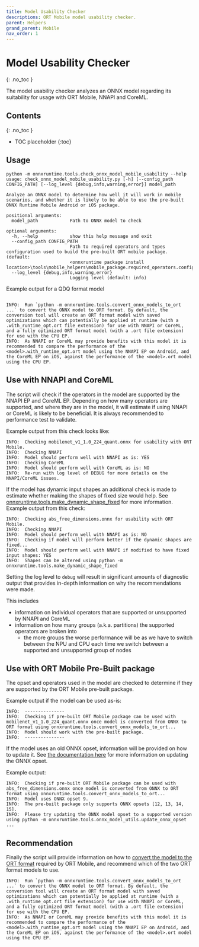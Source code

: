 ```yaml
---
title: Model Usability Checker
descriptions: ORT Mobile model usability checker.
parent: Helpers
grand_parent: Mobile
nav_order: 1
---
```

# Model Usability Checker
{: .no_toc }

The model usability checker analyzes an ONNX model regarding its suitability for usage with ORT Mobile, NNAPI and CoreML.

## Contents
{: .no_toc }

* TOC placeholder
{:toc}

## Usage

```
python -m onnxruntime.tools.check_onnx_model_mobile_usability --help
usage: check_onnx_model_mobile_usability.py [-h] [--config_path CONFIG_PATH] [--log_level {debug,info,warning,error}] model_path

Analyze an ONNX model to determine how well it will work in mobile scenarios, and whether it is likely to be able to use the pre-built ONNX Runtime Mobile Android or iOS package.

positional arguments:
  model_path            Path to ONNX model to check

optional arguments:
  -h, --help            show this help message and exit
  --config_path CONFIG_PATH
                        Path to required operators and types configuration used to build the pre-built ORT mobile package. (default:
                        <onnxruntime package install location>\tools\mobile_helpers\mobile_package.required_operators.config)
  --log_level {debug,info,warning,error}
                        Logging level (default: info)
```

Example output for a QDQ format model

```

INFO:  Run `python -m onnxruntime.tools.convert_onnx_models_to_ort ...` to convert the ONNX model to ORT format. By default, the conversion tool will create an ORT format model with saved optimizations which can potentially be applied at runtime (with a .with_runtime_opt.ort file extension) for use with NNAPI or CoreML, and a fully optimized ORT format model (with a .ort file extension) for use with the CPU EP.
INFO:  As NNAPI or CoreML may provide benefits with this model it is recommended to compare the performance of the <model>.with_runtime_opt.ort model using the NNAPI EP on Android, and the CoreML EP on iOS, against the performance of the <model>.ort model using the CPU EP.
```

## Use with NNAPI and CoreML

The script will check if the operators in the model are supported by the NNAPI EP and CoreML EP. Depending on how many operators are supported, and where they are in the model, it will estimate if using NNAPI or CoreML is likely to be beneficial. It is always recommended to performance test to validate.

Example output from this check looks like:
```
INFO:  Checking mobilenet_v1_1.0_224_quant.onnx for usability with ORT Mobile.
INFO:  Checking NNAPI
INFO:  Model should perform well with NNAPI as is: YES
INFO:  Checking CoreML
INFO:  Model should perform well with CoreML as is: NO
INFO:  Re-run with log level of DEBUG for more details on the NNAPI/CoreML issues.
```

If the model has dynamic input shapes an additional check is made to estimate whether making the shapes of fixed size would help. See [onnxruntime.tools.make_dynamic_shape_fixed](./make-dynamic-shape-fixed.md) for more information. Example output from this check:

```
INFO:  Checking abs_free_dimensions.onnx for usability with ORT Mobile.
INFO:  Checking NNAPI
INFO:  Model should perform well with NNAPI as is: NO
INFO:  Checking if model will perform better if the dynamic shapes are fixed...
INFO:  Model should perform well with NNAPI if modified to have fixed input shapes: YES
INFO:  Shapes can be altered using python -m onnxruntime.tools.make_dynamic_shape_fixed
```

Setting the log level to `debug` will result in significant amounts of diagnostic output that provides in-depth information on why the recommendations were made.

This includes
- information on individual operators that are supported or unsupported by NNAPI and CoreML
- information on how many groups (a.k.a. partitions) the supported operators are broken into
  - the more groups the worse performance will be as we have to switch between the NPU and CPU each time we switch between a supported and unsupported group of nodes

## Use with ORT Mobile Pre-Built package

The opset and operators used in the model are checked to determine if they are supported by the ORT Mobile pre-built package.

Example output if the model can be used as-is:
```
INFO:  ---------------
INFO:  Checking if pre-built ORT Mobile package can be used with mobilenet_v1_1.0_224_quant.onnx once model is converted from ONNX to ORT format using onnxruntime.tools.convert_onnx_models_to_ort...
INFO:  Model should work with the pre-built package.
INFO:  ---------------
```

If the model uses an old ONNX opset, information will be provided on how to update it. 
See [the documentation here](./index.md#onnx-model-opset-updater) for more information on updating the ONNX opset.

Example output:
```
INFO:  Checking if pre-built ORT Mobile package can be used with abs_free_dimensions.onnx once model is converted from ONNX to ORT format using onnxruntime.tools.convert_onnx_models_to_ort...
INFO:  Model uses ONNX opset 9.
INFO:  The pre-built package only supports ONNX opsets [12, 13, 14, 15].
INFO:  Please try updating the ONNX model opset to a supported version using python -m onnxruntime.tools.onnx_model_utils.update_onnx_opset ...
```

## Recommendation

Finally the script will provide information on how to [convert the model to the ORT format](../../../../docs/reference/ort-model-format.md) required by ORT Mobile, and recommend which of the two ORT format models to use.

```
INFO:  Run `python -m onnxruntime.tools.convert_onnx_models_to_ort ...` to convert the ONNX model to ORT format. By default, the conversion tool will create an ORT format model with saved optimizations which can potentially be applied at runtime (with a .with_runtime_opt.ort file extension) for use with NNAPI or CoreML, and a fully optimized ORT format model (with a .ort file extension) for use with the CPU EP.
INFO:  As NNAPI or CoreML may provide benefits with this model it is recommended to compare the performance of the <model>.with_runtime_opt.ort model using the NNAPI EP on Android, and the CoreML EP on iOS, against the performance of the <model>.ort model using the CPU EP.
```

